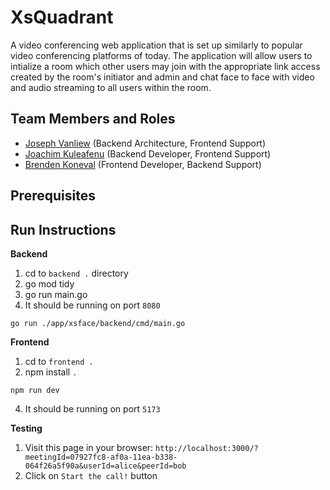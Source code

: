 # XsQuadrant

A video conferencing web application that is set up similarly to popular video conferencing
platforms of today. The application will allow users to intialize a room which other users may join 
with the appropriate link access created by the room's initiator and admin and chat face to face
with video and audio streaming to all users within the room. 

## Team Members and Roles

* [Joseph Vanliew](https://github.com/Joseph-Vanliew/641-HW2-Vanliew) (Backend Architecture, Frontend Support)
* [Joachim Kuleafenu](https://github.com/kuleafenu/641-HW2-Kuleafenu) (Backend Developer, Frontend Support)
* [Brenden Koneval](https://github.com/konevalb/641-HW2-Koneval) (Frontend Developer, Backend Support)

## Prerequisites

## Run Instructions
**Backend**
1. cd to `backend .` directory
2. go mod tidy
3. go run main.go
4. It should be running on port `8080`
```shell 
go run ./app/xsface/backend/cmd/main.go
 ```

**Frontend**
1. cd to `frontend .`
2. npm install `.`
```shell
npm run dev
```
4. It should be running on port `5173`

**Testing**
1. Visit this page in your browser: `http://localhost:3000/?meetingId=07927fc8-af0a-11ea-b338-064f26a5f90a&userId=alice&peerId=bob`
2. Click on `Start the call!` button